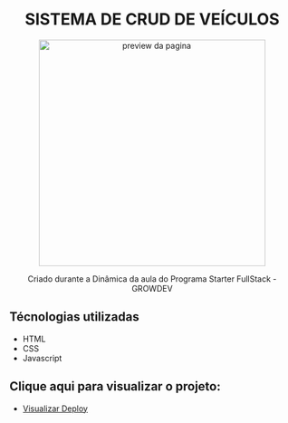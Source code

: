 <h1 align="center">SISTEMA DE CRUD DE VEÍCULOS</h1>

<p align="center">
   <img height='400px' src="assets/crud.gif" alt="preview da pagina">
</p>

<p align="center">Criado durante a Dinâmica da aula do Programa Starter FullStack - GROWDEV</p>

## Técnologias utilizadas

- HTML
- CSS
- Javascript

## Clique aqui para visualizar o projeto:

- [Visualizar Deploy](https://abnersuhettdev.github.io/Sistema-de-CRUD-de-veiculos/)
